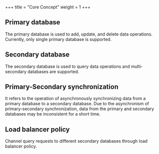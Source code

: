 +++
title = "Core Concept"
weight = 1
+++

## Primary database
The primary database is used to add, update, and delete data operations. Currently, only single primary database is supported.

## Secondary database
The secondary database is used to query data operations and multi-secondary databases are supported.

## Primary-Secondary synchronization
It refers to the operation of asynchronously synchronizing data from a primary database to a secondary database. Due to the asynchronism of primary-secondary synchronization,
data from the primary and secondary databases may be inconsistent for a short time.

## Load balancer policy
Channel query requests to different secondary databases through load balancer policy.
